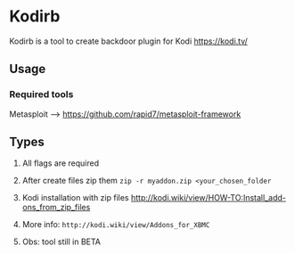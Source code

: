 # Kodirb
Kodirb is a tool to create backdoor plugin for Kodi https://kodi.tv/


## Usage
### Required tools
Metasploit --> https://github.com/rapid7/metasploit-framework

## Types
1. All flags are required
2. After create files zip them `zip -r myaddon.zip <your_chosen_folder`
3. Kodi installation with zip files http://kodi.wiki/view/HOW-TO:Install_add-ons_from_zip_files
4. More info: `http://kodi.wiki/view/Addons_for_XBMC `

5. Obs: tool still in BETA
